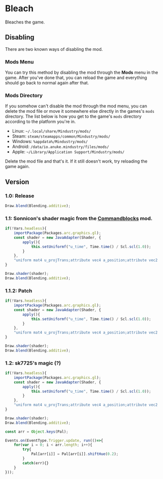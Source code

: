 # Bleach
Bleaches the game.

## Disabling
There are two known ways of disabling the mod.
### Mods Menu
You can try  this method by disabling the mod through the **Mods** menu in the game. After you've done that, you can reload the game and everything should go back to normal again after that.

### Mods Directory
If you somehow can't disable the mod through the mod menu, you can delete the mod file or move it somewhere else directly in the games's `mods` directory. The list below is how you get to the game's `mods` directory according to the platform you're in.

* Linux: `~/.local/share/Mindustry/mods/`
* Steam: `steam/steamapps/common/Mindustry/mods/`
* Windows: `%appdata%/Mindustry/mods/`
* Android: `/data/io.anuke.mindustry/files/mods/`
* Apple: `~/Library/Application Support/Mindustry/mods/`

Delete the mod file and that's it. If it still doesn't work, try reloading the game again.

## Version
### 1.0: Release
```javascript
Draw.blend(Blending.additive); 
```

### 1.1: Sonnicon's shader magic from the [Commandblocks](https://github.com/sk7725/commandblocks) mod.
```javascript
if(!Vars.headless){
	importPackage(Packages.arc.graphics.gl);
	const shader = new JavaAdapter(Shader, {
		apply(){
			this.setUniformf("u_time", Time.time() / Scl.scl(1.0));
		}
	},
    "uniform mat4 u_projTrans;attribute vec4 a_position;attribute vec2 a_texCoord0;attribute vec4 a_color;varying vec4 v_color;varying vec2 v_texCoord;void main(){gl_Position = u_projTrans * a_position;v_texCoord = a_texCoord0;v_color = a_color;}", "#ifdef GL_ES\nprecision mediump float;precision mediump int;\n#endif\nuniform sampler2D u_texture;uniform float u_time;varying vec4 v_color;varying vec2 v_texCoord;void main(){vec4 color = texture2D(u_texture, v_texCoord.xy);float t = clamp((sin(u_time * .01 + gl_FragCoord.x * .01 + gl_FragCoord.y * .005) + 1.) / 2., 0., 1.);vec3 c = vec3(mix(0., 1., t), mix(.89, .39, t), mix(1., .85, t));gl_FragColor = vec4(color.rgb * c.rgb, color.a);}");
}

Draw.shader(shader);
Draw.blend(Blending.additive);
```

### 1.1.2: Patch
```javascript
if(!Vars.headless){
	importPackage(Packages.arc.graphics.gl);
	const shader = new JavaAdapter(Shader, {
		apply(){
			this.setUniformf("u_time", Time.time() / Scl.scl(1.0));
		}
	},
    "uniform mat4 u_projTrans;attribute vec4 a_position;attribute vec2 a_texCoord0;attribute vec4 a_color;varying vec4 v_color;varying vec2 v_texCoord;void main(){gl_Position = u_projTrans * a_position;v_texCoord = a_texCoord0;v_color = a_color;}", "#ifdef GL_ES\nprecision mediump float;precision mediump int;\n#endif\nuniform sampler2D u_texture;uniform float u_time;varying vec4 v_color;varying vec2 v_texCoord;void main(){vec4 color = texture2D(u_texture, v_texCoord.xy);float t = clamp((sin(u_time * .02 + gl_FragCoord.x * .01 + gl_FragCoord.y * .005) + 1.) / 2., 0., 1.);vec3 c = vec3(mix(0., 1., t), mix(.89, .39, t), mix(1., .85, t));gl_FragColor = vec4(color.rgb * c.rgb, mix(.10, 1., t));}");
}

Draw.shader(shader);
Draw.blend(Blending.additive);
```

### 1.2: sk7725's magic (?)
```js
if(!Vars.headless){
	importPackage(Packages.arc.graphics.gl);
	const shader = new JavaAdapter(Shader, {
		apply(){
			this.setUniformf("u_time", Time.time() / Scl.scl(1.0));
		}
	},
    "uniform mat4 u_projTrans;attribute vec4 a_position;attribute vec2 a_texCoord0;attribute vec4 a_color;varying vec4 v_color;varying vec2 v_texCoord;void main(){gl_Position = u_projTrans * a_position;v_texCoord = a_texCoord0;v_color = a_color;}", "#ifdef GL_ES\nprecision mediump float;precision mediump int;\n#endif\nuniform sampler2D u_texture;uniform float u_time;varying vec4 v_color;varying vec2 v_texCoord;void main(){vec4 color = texture2D(u_texture, v_texCoord.xy);float t = clamp((sin(u_time * .02 + gl_FragCoord.x * .01 + gl_FragCoord.y * .005) + 1.) / 2., 0., 1.);vec3 c = vec3(mix(0., 1., t), mix(.89, .39, t), mix(1., .85, t));gl_FragColor = vec4(color.rgb * c.rgb, mix(.10, 1., t));}");
}

Draw.shader(shader);
Draw.blend(Blending.additive);

const arr = Object.keys(Pal);

Events.on(EventType.Trigger.update, run(()=>{
    for(var i = 0; i < arr.length; i++){
        try{
            Pal[arr[i]] = Pal[arr[i]].shiftHue(0.2);
        }
        catch(err){}
    }
}));
```
